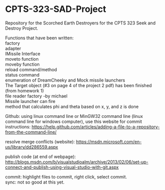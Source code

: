 # CPTS-323-SAD-Project

Repository for the Scorched Earth Destroyers for the CPTS 323 Seek and Destroy Project.  
  
Functions that have been written:   
factory  
adapter  
IMissile Interface  
moveto function  
moveby function  
reload command/method  
status command  
enumeration of DreamCheeky and Mock missile launchers  
The Target object (#3 on page 4 of the project 2 pdf) has been finished (from homework 1)  
file reader factory -by michael  
Missile launcher can fire  
method that calculates phi and theta based on x, y, and z  is done  

Github:
using linux command line or MinGW32 command line (linux command line for windows computer), use this website for commit instructions:
https://help.github.com/articles/adding-a-file-to-a-repository-from-the-command-line/

resolve merge conflicts (website):  https://msdn.microsoft.com/en-us/library/dd286559.aspx  

publish code (at end of webpage):   http://blogs.msdn.com/b/visualstudioalm/archive/2013/02/06/set-up-connect-and-publish-using-visual-studio-with-git.aspx

commit: highlight files to commit, right click, select commit.  
sync: not so good at this yet.
